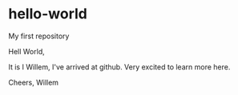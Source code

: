 # hello-world
My first repository

Hell World, 

It is I Willem, I've arrived at github. 
Very excited to learn more here. 

Cheers,
Willem
